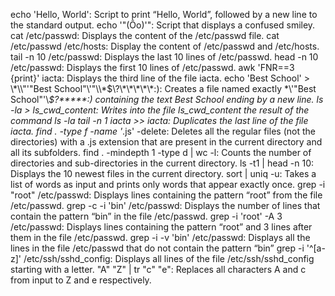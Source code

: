 echo 'Hello, World': Script to print “Hello, World”, followed by a new line to the standard output.
echo '\"(Ôo)'": Script that displays a confused smiley.
cat /etc/passwd: Displays the content of the /etc/passwd file.
cat /etc/passwd /etc/hosts: Display the content of /etc/passwd and /etc/hosts.
tail -n 10 /etc/passwd: Displays the last 10 lines of /etc/passwd.
head -n 10 /etc/passwd: Displays the first 10 lines of /etc/passwd.
awk 'FNR==3 {print}' iacta: Displays the third line of the file iacta.
echo 'Best School' > \\\*\\\\"'\"Best School\"\\'"\\\\\*\$\\\?\\\*\\\*\\\*\\\*\\\*\:\): Creates a file named exactly \*\\'"Best School"\'\\*$\?\*\*\*\*\*:) containing the text Best School ending by a new line.
ls -la > ls_cwd_content: Writes into the file ls_cwd_content the result of the command ls -la
tail -n 1 iacta >> iacta: Duplicates the last line of the file iacta.
find . -type f -name '*.js' -delete: Deletes all the regular files (not the directories) with a .js extension that are present in the current directory and all its subfolders.
find . -mindepth 1 -type d | wc -l: Counts the number of directories and sub-directories in the current directory.
ls -t1 | head -n 10: Displays the 10 newest files in the current directory.
sort | uniq -u: Takes a list of words as input and prints only words that appear exactly once.
grep -i "root" /etc/passwd: Displays lines containing the pattern “root” from the file /etc/passwd.
grep -c -i 'bin' /etc/passwd: Displays the number of lines that contain the pattern “bin” in the file /etc/passwd.
grep -i 'root' -A 3 /etc/passwd: Displays lines containing the pattern “root” and 3 lines after them in the file /etc/passwd.
grep -i -v 'bin' /etc/passwd: Displays all the lines in the file /etc/passwd that do not contain the pattern “bin”
grep -i '^[a-z]' /etc/ssh/sshd_config: Displays all lines of the file /etc/ssh/sshd_config starting with a letter.
"A" "Z" | tr "c" "e": Replaces all characters A and c from input to Z and e respectively.
